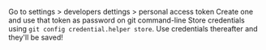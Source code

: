 Go to settings > developers dettings > personal access token
Create one and use that token as password on git command-line
Store credentials using `git config credential.helper store`. Use credentials thereafter and they'll be saved!
